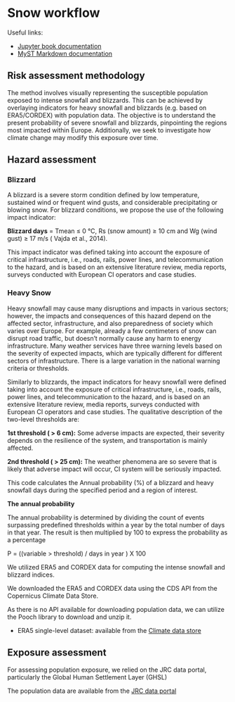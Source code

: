 # Snow workflow  

Useful links:

- [Jupyter book documentation](https://jupyterbook.org/en/stable/intro.html)
- [MyST Markdown documentation](https://myst-parser.readthedocs.io/en/latest/index.html)

## Risk assessment methodology

The method involves visually representing the susceptible population exposed to intense snowfall and blizzards. This can be achieved by overlaying indicators for heavy snowfall and blizzards (e.g. based on ERA5/CORDEX) with population data. The objective is to understand the present probability of severe snowfall and blizzards, pinpointing the regions most impacted within Europe. Additionally, we seek to investigate how climate change may modify this exposure over time.


## Hazard assessment

### Blizzard  

A blizzard is a severe storm condition defined by low temperature, sustained wind or frequent wind gusts, and considerable precipitating or blowing snow. For blizzard conditions, we propose the use of the following impact indicator:

**Blizzard days** = Tmean  ≤ 0 °C, Rs (snow amount) ≥ 10 cm and Wg (wind gust) ≥ 17 m/s ( Vajda et al., 2014). 

This impact indicator was defined taking into account the exposure of critical infrastructure, i.e., roads, rails, power lines, and telecommunication to the hazard, and is based on an extensive literature review, media reports, surveys conducted with European CI operators and case studies. 


### Heavy Snow 

Heavy snowfall may cause many disruptions and impacts in various sectors; however, the impacts and consequences of this hazard depend on the affected sector, infrastructure, and also preparedness of society which varies over Europe.  For example, already a few centimeters of snow can disrupt road traffic, but doesn’t normally cause any harm to energy infrastructure. Many weather services have three warning levels based on the severity of expected impacts, which are typically different for different sectors of infrastructure. There is a large variation in the national warning criteria or thresholds.

Similarly to blizzards, the impact indicators for heavy snowfall were defined taking into account the exposure of critical infrastructure, i.e., roads, rails, power lines, and telecommunication to the hazard, and is based on an extensive literature review, media reports, surveys conducted with European CI operators and case studies. The qualitative description of the two-level thresholds are:

**1st threshold ( > 6 cm):** Some adverse impacts are expected, their severity depends on the resilience of the system, and transportation is mainly affected.

**2nd threshold ( > 25 cm):**  The weather phenomena are so severe that is likely that adverse impact will occur, CI system will be seriously impacted.

This code calculates the Annual probability (%) of a blizzard and heavy snowfall days during the specified period and a region of interest.


**The annual probability**

The annual probability is determined by dividing the count of events surpassing predefined thresholds within a year by the total number of days in that year. The result is then multiplied by 100 to express the probability as a percentage

P = ((variable > threshold) / days in year ) X 100




We utilized ERA5 and CORDEX data for computing the intense snowfall and blizzard indices. 

We downloaded the ERA5 and CORDEX data  using the CDS API from the Copernicus Climate Data Store.

As there is no API available for downloading population data, we can utilize the Pooch library to download and unzip it.

- ERA5 single-level dataset: available from the  [Climate data store](https://cds.climate.copernicus.eu/cdsapp#!/dataset/reanalysis-era5-single-levels?tab=overview)
  

## Exposure assessment

For assessing population exposure, we relied on the JRC data portal, particularly the Global Human Settlement Layer (GHSL)

The population data are available from the  [JRC data portal](https://ghsl.jrc.ec.europa.eu/download.php?ds=pop)






